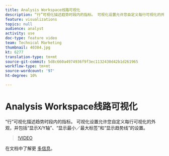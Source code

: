 ```yaml
---
title: Analysis Workspace线路可视化
description: “行”可视化描述趋势时段内的指标。 可视化设置允许您自定义每行可视化的外观，并包括“显示X/Y轴”、“显示最小／最大标签”和“显示趋势线”的设置。
feature: visualizations
topics: null
audience: analyst
activity: use
doc-type: feature video
team: Technical Marketing
thumbnail: 40384.jpg
kt: 6277
translation-type: tm+mt
source-git-commit: 5d8c660a4974936f9f3ec1132430d42b1d261965
workflow-type: tm+mt
source-wordcount: '97'
ht-degree: 10%

---
```



# Analysis Workspace线路可视化

“行”可视化描述趋势时段内的指标。 可视化设置允许您自定义每行可视化的外观，并包括“显示X/Y轴”、“显示最小／最大标签”和“显示趋势线”的设置。

>[!VIDEO](https://video.tv.adobe.com/v/40384/?quality=12&learn=on)

在文档中了解更 [多信息](https://docs.adobe.com/content/help/zh-Hans/analytics/analyze/analysis-workspace/visualizations/line.html)。